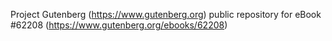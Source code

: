 Project Gutenberg (https://www.gutenberg.org) public repository for eBook #62208 (https://www.gutenberg.org/ebooks/62208)
